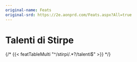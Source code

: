 ```yaml
---
original-name: Feats
original-srd: https://2e.aonprd.com/Feats.aspx?All=true
---
```


# Talenti di Stirpe

{/* {{< featTableMulti "^/stirpi/.*?/talenti$" >}} */}
